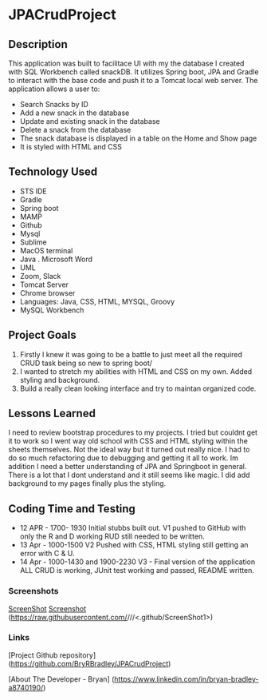 # JPACrudProject

## Description
This application was built to facilitace UI with my the database I created with SQL Workbench called snackDB. It utilizes Spring boot, JPA and  Gradle
to interact with the base code and push it to a Tomcat local web server. The application allows a user to:

- Search Snacks by ID
- Add a new snack in the database
- Update and existing snack in the database
- Delete a snack from the database 
- The snack database is displayed in a table on the Home and Show page
- It is styled with HTML and CSS

## Technology Used

 - STS IDE
 - Gradle
 - Spring boot
 - MAMP  
 - Github
 - Mysql
 - Sublime 
 - MacOS terminal 
 - Java . Microsoft Word 
 - UML
 - Zoom, Slack
 - Tomcat Server
 - Chrome browser
 - Languages: Java, CSS, HTML, MYSQL, Groovy 
 - MySQL Workbench

## Project Goals 

1. Firstly I knew it was going to be a battle to just meet all the required CRUD task being so new to spring boot/
2. I wanted to stretch my abilities with HTML and CSS on my own. Added styling and background. 
3. Build a really clean looking interface and try to maintan organized code. 

## Lessons Learned
I need to review bootstrap procedures to my projects. I tried but couldnt get it to work so I went way old school with CSS and HTML styling within the sheets themselves. 
Not the ideal way but it turned out really nice. I had to do so much refactoring due to debugging and getting it all to work. Im addition I need a better understanding 
of JPA and Springboot in general. There is a lot that I dont understand and it still seems like magic. I did add background to my pages finally plus the styling. 

## Coding Time and Testing
- 12 APR - 1700- 1930 Initial stubbs built out. V1 pushed to GitHub with only the R and D working RUD still needed to be written.
- 13 Apr - 1000-1500 V2 Pushed with CSS, HTML styling still getting an error with C & U.
- 14 Apr - 1000-1430 and 1900-2230 V3  - Final version of the application ALL CRUD is working, JUnit test working and passed, README written. 

### Screenshots 

[ScreenShot](/BootSnack/ScreenShot1.png)
[Screenshot](/BootSnack/ScreenShot2.png)
(https://raw.githubusercontent.com/<BryRBradley>/<JPACrudProject>/<branchBootSnack>/<.github/ScreenShot1>)
### Links 

[Project Github repository] (https://github.com/BryRBradley/JPACrudProject)

[About The Developer - Bryan] (https://www.linkedin.com/in/bryan-bradley-a8740190/)